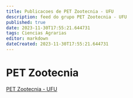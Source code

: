 ```yaml
---
title: Publicacoes de PET Zootecnia - UFU
description: feed do grupo PET Zootecnia - UFU
published: true
date: 2023-11-30T17:55:21.644731
tags: Ciencias Agrarias
editor: markdown
dateCreated: 2023-11-30T17:55:21.644731
---
```


# PET Zootecnia
[PET Zootecnia - UFU](/grupo/120PETZootecniaUFU.md)